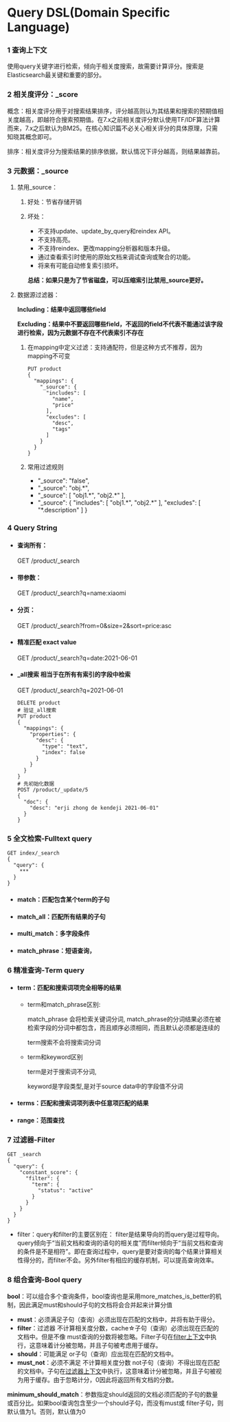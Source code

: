 # Query DSL(Domain Specific Language)

### 1	查询上下文


​	使用query关键字进行检索，倾向于相关度搜索，故需要计算评分。搜索是Elasticsearch最关键和重要的部分。

### 2	相关度评分：_score

​		概念：相关度评分用于对搜索结果排序，评分越高则认为其结果和搜索的预期值相关度越高，即越符合搜索预期值。在7.x之前相关度评分默认使用TF/IDF算法计算而来，7.x之后默认为BM25。在核心知识篇不必关心相关评分的具体原理，只需知晓其概念即可。

​		排序：相关度评分为搜索结果的排序依据，默认情况下评分越高，则结果越靠前。

### 3	元数据：_source

1. 禁用_source：

   1. 好处：节省存储开销

   2. 坏处：

      - 不支持update、update_by_query和reindex API。
      - 不支持高亮。
      - 不支持reindex、更改mapping分析器和版本升级。
      - 通过查看索引时使用的原始文档来调试查询或聚合的功能。
      - 将来有可能自动修复索引损坏。

      **总结：如果只是为了节省磁盘，可以压缩索引比禁用_source更好。**

2. 数据源过滤器：

   **Including：结果中返回哪些field** 

   **Excluding：结果中不要返回哪些field，不返回的field不代表不能通过该字段进行检索，因为元数据不存在不代表索引不存在**

   1. 在mapping中定义过滤：支持通配符，但是这种方式不推荐，因为mapping不可变

      ```console
      PUT product
      {
        "mappings": {
          "_source": {
            "includes": [
              "name",
              "price"
            ],
            "excludes": [
              "desc",
              "tags"
            ]
          }
        }
      }
      ```

   2. 常用过滤规则

      - "_source": "false", 
      - "_source": "obj.*", 
      - "_source": [ "obj1.\*", "obj2.\*" ],
      - "_source": {
            "includes": [ "obj1.\*", "obj2.\*" ],
            "excludes": [ "*.description" ]
          }

### 4	Query String

- #### 查询所有：

  GET /product/_search

- #### 带参数：

  GET /product/_search?q=name:xiaomi

- #### 分页：
  GET /product/_search?from=0&size=2&sort=price:asc

- #### 精准匹配 exact value
  GET /product/_search?q=date:2021-06-01

- #### _all搜索 相当于在所有有索引的字段中检索
  GET /product/_search?q=2021-06-01

  ```
  DELETE product
  # 验证_all搜索
  PUT product
  {
    "mappings": {
      "properties": {
        "desc": {
          "type": "text", 
          "index": false
        }
      }
    }
  }
  # 先初始化数据
  POST /product/_update/5
  {
    "doc": {
      "desc": "erji zhong de kendeji 2021-06-01"
    }
  }
  ```

  

### 5	全文检索-Fulltext query

```
GET index/_search
{
  "query": {
    ***
  }
}
```

- #### match：匹配包含某个term的子句

- #### match_all：匹配所有结果的子句

- #### multi_match：多字段条件

- #### match_phrase：短语查询，

### 6 精准查询-Term query

- #### term：匹配和搜索词项完全相等的结果

  - term和match_phrase区别:

    match_phrase 会将检索关键词分词, match_phrase的分词结果必须在被检索字段的分词中都包含，而且顺序必须相同，而且默认必须都是连续的 

    term搜索不会将搜索词分词

  - term和keyword区别 

    term是对于搜索词不分词,

    keyword是字段类型,是对于source data中的字段值不分词

- #### terms：匹配和搜索词项列表中任意项匹配的结果

- #### range：范围查找

### 7	过滤器-Filter 

```console
GET _search
{
  "query": {
    "constant_score": {
      "filter": {
        "term": {
          "status": "active"
        }
      }
    }
  }
}
```

- filter：query和filter的主要区别在： filter是结果导向的而query是过程导向。query倾向于“当前文档和查询的语句的相关度”而filter倾向于“当前文档和查询的条件是不是相符”。即在查询过程中，query是要对查询的每个结果计算相关性得分的，而filter不会。另外filter有相应的缓存机制，可以提高查询效率。

### 8	组合查询-Bool query

**bool**：可以组合多个查询条件，bool查询也是采用more_matches_is_better的机制，因此满足must和should子句的文档将会合并起来计算分值

- **must**：必须满足子句（查询）必须出现在匹配的文档中，并将有助于得分。
- **filter**：过滤器 不计算相关度分数，cache☆子句（查询）必须出现在匹配的文档中。但是不像 must查询的分数将被忽略。Filter子句在[filter上下文](https://www.elastic.co/guide/en/elasticsearch/reference/current/query-filter-context.html)中执行，这意味着计分被忽略，并且子句被考虑用于缓存。
- **should**：可能满足 or子句（查询）应出现在匹配的文档中。
- **must_not**：必须不满足 不计算相关度分数  not子句（查询）不得出现在匹配的文档中。子句在[过滤器上下文](https://www.elastic.co/guide/en/elasticsearch/reference/current/query-filter-context.html)中执行，这意味着计分被忽略，并且子句被视为用于缓存。由于忽略计分，0因此将返回所有文档的分数。

 **minimum_should_match**：参数指定should返回的文档必须匹配的子句的数量或百分比。如果bool查询包含至少一个should子句，而没有must或 filter子句，则默认值为1。否则，默认值为0


